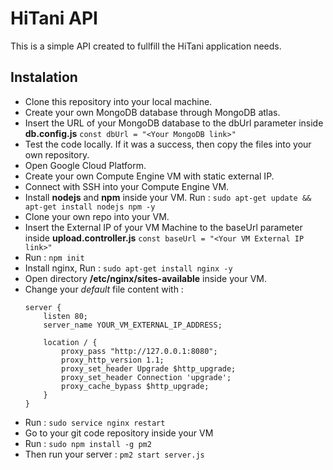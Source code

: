 # HiTani API

This is a simple API created to fullfill the HiTani application needs.

## Instalation

- Clone this repository into your local machine.
- Create your own MongoDB database through MongoDB atlas.
- Insert the URL of your MongoDB database to the dbUrl parameter inside **db.config.js**
  `const dbUrl = "<Your MongoDB link>"`
- Test the code locally.  If it was a success, then copy the files into your own repository.
- Open Google Cloud Platform.
- Create your own Compute Engine VM with static external IP.
- Connect with SSH into your Compute Engine VM.
- Install **nodejs** and **npm** inside your VM. Run : 
  `sudo apt-get update && apt-get install nodejs npm -y`
- Clone your own repo into your VM.
- Insert the External IP of your VM Machine to the baseUrl parameter inside **upload.controller.js**
  `const baseUrl = "<Your VM External IP link>"`
- Run : `npm init`
- Install nginx, Run : `sudo apt-get install nginx -y`
- Open directory **/etc/nginx/sites-available** inside your VM.
- Change your *default* file content with :
    ```
    server {
        listen 80;
        server_name YOUR_VM_EXTERNAL_IP_ADDRESS;

        location / {
            proxy_pass "http://127.0.0.1:8080";
            proxy_http_version 1.1;
            proxy_set_header Upgrade $http_upgrade;
            proxy_set_header Connection 'upgrade';
            proxy_cache_bypass $http_upgrade;
        }
    }
  ```
- Run : `sudo service nginx restart`
- Go to your git code repository inside your VM
- Run : `sudo npm install -g pm2`
- Then run your server : `pm2 start server.js`
